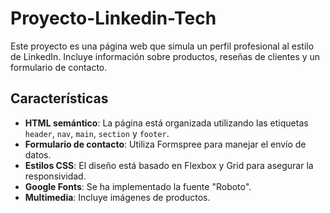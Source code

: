 # Proyecto-Linkedin-Tech

Este proyecto es una página web que simula un perfil profesional al estilo de LinkedIn. Incluye información sobre productos, reseñas de clientes y un formulario de contacto.

## Características
- **HTML semántico**: La página está organizada utilizando las etiquetas `header`, `nav`, `main`, `section` y `footer`.
- **Formulario de contacto**: Utiliza Formspree para manejar el envío de datos.
- **Estilos CSS**: El diseño está basado en Flexbox y Grid para asegurar la responsividad.
- **Google Fonts**: Se ha implementado la fuente "Roboto".
- **Multimedia**: Incluye imágenes de productos.

